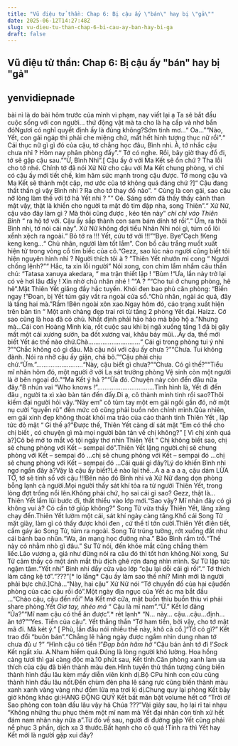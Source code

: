 ```yaml
---
title: "Vũ điệu tử thần: Chap 6: Bị cậu ấy \"bán\" hay bị \"gả\""
date: 2025-06-12T14:27:48Z
slug: vu-dieu-tu-than-chap-6-bi-cau-ay-ban-hay-bi-ga
draft: false
---
```


## Vũ điệu tử thần: Chap 6: Bị cậu ấy "bán" hay bị "gả"

## yenvidiepnade

bài nì là do bài hôm trước của mình vi phạm, nay viết lại ạ Ta sẽ bắt đầu cuộc sống với con người... thứ động vật mà ta cho là hạ cấp và nhơ bẩn đóNgươi có nghĩ quyết định ấy là đúng không?Sớm tinh mơ…“ Oa…”“Nào, Yết, con gái ngáp thì phải che miệng chứ, mất hết hình tượng thục nữ rồi”.“ Cái thục nữ gì gì đó của cậu, tớ chẳng học đâu, Bình nhi. À, tớ nhắc cậu chưa nhỉ ? Hôm nay phân phòng đấy”.“ Tớ có nghe. Rồi, bây giờ thay đồ đi, tớ sẽ gặp cậu sau.”“Ừ, Bình Nhi”.[ Cậu ấy ở với Ma Kết sẽ ổn chứ ? Tha lỗi cho tớ nhé. Chính tớ đã nói Xử Nữ cho cậu với Ma Kết chung phòng, vì chỉ có cậu ấy mới tiết chế, kìm hãm sức mạnh trong cậu được. Tớ mong cậu và Ma Kết sẽ thành một cặp, mơ ước của tớ không quá đáng chứ ?]“ Cậu đang thất thần gì vậy Bình nhi ? Ra cho tớ thay đồ nào”. “ Cùng là con gái, sao cậu nỡ lòng làm thế với tớ hả Yết nhi ? ”“ Oé. Sáng sớm đã thấy thấy cảnh than mật vậy, thật là khiến cho người ta mặt đỏ tim đập nha, song Thiên”.“ Xử Nữ, cậu vào đây làm gì ? Mà thôi cũng được , kéo tên này” *chỉ chỉ váo Thiên Bình* “ ra hộ tớ với. Cậu ấy sắp thành con sam bám dính tớ rồi”.“ Ừm, ra thôi Bình nhi, tớ nói cái này”. Xử Nữ không đợi tiểu Nhân Nhi nói gì, túm cổ lôi xềnh xệch ra ngoài.“ Bỏ tớ ra !!! Yết, cứu tớ với !!!”“Bye. Bye”Cạch !Keng keng keng…“ Chủ nhân, người làm tốt lắm”. Con bồ câu trắng muốt xuất hiện từ trong vòng cổ tím biếc của cô.“Gezz, sao lúc nào người cũng biết tôi hiện nguyên hình nhỉ ? Người thích tôi à ? ”Thiên Yết nhướn mi cong “ Ngươi chống lệnh?”“ Hắc, ta xin lỗi người” Nói xong, con chim lẩm nhẩm câu thần chú: “Tatasa xanuya akedara, “ ma trận thiết lập ! ”Bùm !“Ưa, lần này trở lại có vẻ hơi lâu đấy ! Xin nhờ chủ nhân nhé ! ”“A ? ”“Cho tui ở chung phòng, hê hê”.Mặt Thiên Yết giăng đầy hắc tuyến. Khói đen bao phủ căn phòng: “Biến ngay !”Đoạn, bị Yết túm gáy vất ra ngoài cửa sổ.“Chủ nhân, ngài ác quá, đây là tầng hai mà.”Rầm !Bên ngoài xôn xao.Ngay hôm đó, cáo trạng xuất hiện trên bản tin “ Một anh chàng đẹp trai rơi từ tầng 2 phòng Yết đại. Haizz. Cớ sao cũng là hoa đã có chủ. Nhất định phải hảo hảo mà bảo hộ a.”Nhưng mà…Cái con Hoàng Minh kia, rốt cuộc sau khi bị ngã xuống tầng 1 đã bị gãy mất một cái xương sườn, ba đốt xương vai, khâu bảy mũi…Ây da, thế mới biết Yết ác thế nào chứ.Chà.............................“ Cái gì trong phòng tui ý nhỉ ?”“Chắc không có gì đâu. Mà cậu nói với cậu ấy chưa ?”“Chưa. Tui không đành. Nói ra nhỡ cậu ấy giận, chả bõ.”“Cậu phải chịu chứ.”Ừm.”……………………..“Này, cậu biết gì chưa?”“Chưa. Có gì thế?”“Tiểu mĩ nhân hôm đó, một người ở với La sát trưởng phòng Vệ sinh còn một người là ở bên ngoại đó.”“Ma Kết ý hả ?”“Ừa đó. Chuyện này còn đến đâu nữa đây.”B nhún vai “Who knows !”................................Tình hình là, Yết đi đến đâu , người ta xì xào bàn tán đến đấy.Di ạ, cô thành minh tinh rồi sao?Thôi kiếm đại người hỏi vậy.“Này em” cô tùm tay một em gái ngồi gần đó, nở một nụ cười “quyến rũ” đến mức cô cũng phải buồn nôn chính mình.Qủa nhiên, em gái xinh đẹp không thoát khỏi ma trảo của cáo thành tinh Thiên Yết , lập tức đỏ mặt “ Gì thế ạ?”Được thế, Thiên Yết càng dí sát mặt “Em có thể cho chị biết , có chuyện gì mà mọi người bàn tán về chị không?” [ Vì chị xinh quá à?]Cô bé mở to mắt vô tội ngây thơ nhìn Thiên Yết “ Chị không biết sao, chị sẽ chung phòng với Kết – sempai đó”.Thiên Yết lặng người.chị sẽ chung phòng với Kết – sempai đó …chị sẽ chung phòng với Kết – sempai đó …chị sẽ chung phòng với Kết – sempai đó …Cái quái gì đây?Lý do khiến Bình nhi ngơ ngẩn đây à?Vậy là cậu ấy biết?Lẽ nào lại thế…A a a a a a, cậu dám LỪA TỚ, tớ sẽ tính sổ với cậu !!!Bên nào đó Bình nhi và Xử Nữ đang dọn phòng bỗng lạnh cả người.Mọi người thấy sát khí tỏa ra từ người Thiên Yết, trong lòng đợt trống nổi lên.Không phải chứ, họ sai cái gì sao? Gezz, thật là…Thiên Yết lầm lũi bước đi, thất thiểu vào lớp mới.“Sao vậy? Mĩ nhân đây có gì không vui à? Có cần tớ giúp không?” Song Tử vừa thấy Thiên Yết, lăng xăng chạy đến.Thiên Yết lườm một cái, sát khí ngày càng tăng.Khổ cái Song Tử mặt giày, làm gì có thấy được khói đen , cứ thế tí tớn cười.Thiên Yết điên tiết, cầm gáy áo Song Tử, túm ra ngoài. Song Tử trúng tường, rớt xuống đất như cái bánh bao nhũn.“Wa, án mạng học đường nha.” Bảo Bình rầm trồ.“Thế này có nhằm nhò gì đâu.” Sư Tử nói, đến khóe mắt cũng chẳng thèm liếc.Lão vương a, giá như đừng nói ra câu đó thì tốt hơn không.Nói xong, Sư Tử cảm thấy có một ánh mắt thù địch ghê rợn đang nhìn mình. Sư Tử lập tức ngậm tăm.“Yết nhi” Bình nhi đẩy cửa vào lớp “cậu lại dỗi cái gì rồi”.“ Tớ thích làm căng kệ tớ”.“???”[* lo lắng* Cậu ấy làm sao thế nhỉ? Mình mới là người phải bực chứ.]Chà…“Này, hai cậu” Xử Nữ nói “Tớ chuyển đồ của hai cậuđến phòng của các cậu rồi đó”.Một ngày địa ngục của Yết ác ma bắt đầu …“Chào cậu, cậu đến rồi” Ma Kết mở cửa, mặt buồn thỉu buồn thiu vì phải share phòng.Yết *Giơ tay, nhéo má* “ Cậu là mĩ nam”.“Ừ.” Kết lơ đãng “Ủa?”“Mĩ nam cậu có thể ăn được”.* rét lạnh* “N… này… cậu…cậu…định…ăn tớ?”“Yes. Tiền của cậu”. Yết thẳng thắn “Tớ ham tiền, bởi vậy, cho tớ mật mã đi. Mã két ý.” [ Phù, lần đầu nói nhiều thế này, khô cả cổ.]“Tớ có gì?” Kết trao đổi “buôn bán”.“Chẳng lẽ hằng ngày được ngắm nhìn dung nhan tớ chưa đủ ư ?” “Hình cậu có tiền !”*Đạp bàn hăm hở* “Cậu bán ảnh tớ đi !’*Sock* Kết ngất xỉu. A.Nham hiểm quá.Đúng là lòng người khó lường. Hoa hồng càng tươi thì gai càng độc mà.10 phút sau, Kết tỉnh.Căn phòng xanh lam ưa thích của cậu đã biến thành màu đen.Hình tuyển thủ thần tượng cũng biến thành hình đầu lâu kèm mấy diễn viên kinh dị.Bộ CPu hình con cừu cũng thành hình đầu lâu nốt.Đến chùm đèn pha lê sáng rực cũng biến thành màu xanh xanh vàng vàng như đốm lửa ma trơi kì dị.Chung quy lại phòng Kết bây giờ không khác gì:HANG ĐỘNG QUỶ 
Kết bất mãn bật volume hết cỡ “Trời ơi! Sao phòng con toàn đầu lâu vậy hả Chúa ???”Vài giây sau, họ lại rỉ tai nhau “Không những thu phục thêm một mĩ nam mà Yết đại nhân còn tính xử hết đám nam nhân này nữa a”.Từ đó về sau, người đi đường gặp Yết cũng phải nể phục 3 phần, dịch xa 3 thước.Bất hạnh cho cô quá !Tính ra thì Yết hay Kết mới là người gặp xui đây?